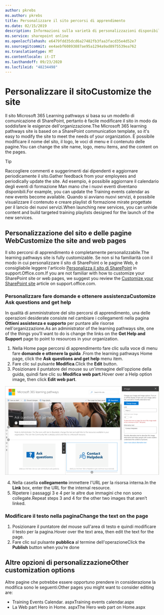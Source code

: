 ```yaml
---
author: pkrebs
ms.author: pkrebs
title: Personalizzare il sito percorsi di apprendimento
ms.date: 02/15/2019
description: Informazioni sulla varietà di personalizzazioni disponibili con i percorsi di apprendimento di Microsoft 365
ms.service: sharepoint online
ms.openlocfilehash: e6479fdd35dcd6a27482fb3faa3facd35e4d52e7
ms.sourcegitcommit: ee4aebf60893887ae95a1294a9ad8975539ea762
ms.translationtype: MT
ms.contentlocale: it-IT
ms.lasthandoff: 09/23/2020
ms.locfileid: "48234498"
---
```

# <a name="customize-the-site"></a><span data-ttu-id="e58af-103">Personalizzare il sito</span><span class="sxs-lookup"><span data-stu-id="e58af-103">Customize the site</span></span>

<span data-ttu-id="e58af-104">Il sito Microsoft 365 Learning pathways si basa su un modello di comunicazione di SharePoint, pertanto è facile modificare il sito in modo da soddisfare le esigenze dell'organizzazione.</span><span class="sxs-lookup"><span data-stu-id="e58af-104">The Microsoft 365 learning pathways site is based on a SharePoint communication template, so it's easy to modify the site to meet the needs of your organization.</span></span> <span data-ttu-id="e58af-105">È possibile modificare il nome del sito, il logo, le voci di menu e il contenuto delle pagine.</span><span class="sxs-lookup"><span data-stu-id="e58af-105">You can change the site name, logo, menu items, and the content on the pages.</span></span> 

> [!TIP]
> <span data-ttu-id="e58af-106">Raccogliere commenti e suggerimenti dai dipendenti e aggiornare periodicamente il sito.</span><span class="sxs-lookup"><span data-stu-id="e58af-106">Gather feedback from your employees and periodically update the site.</span></span> <span data-ttu-id="e58af-107">Ad esempio, è possibile aggiornare il calendario degli eventi di formazione Man mano che i nuovi eventi diventano disponibili.</span><span class="sxs-lookup"><span data-stu-id="e58af-107">For example, you can update the Training events calendar as new events become available.</span></span> <span data-ttu-id="e58af-108">Quando si avviano nuovi servizi, è possibile visualizzare il contenuto e creare playlist di formazione mirate progettate per il lancio dei nuovi servizi.</span><span class="sxs-lookup"><span data-stu-id="e58af-108">When launching new services, you can unhide content and build targeted training playlists designed for the launch of the new services.</span></span> 

## <a name="customize-the-site-and-web-pages"></a><span data-ttu-id="e58af-109">Personalizzazione del sito e delle pagine Web</span><span class="sxs-lookup"><span data-stu-id="e58af-109">Customize the site and web pages</span></span>

<span data-ttu-id="e58af-110">Il sito percorsi di apprendimento è completamente personalizzabile.</span><span class="sxs-lookup"><span data-stu-id="e58af-110">The learning pathways site is fully customizable.</span></span> <span data-ttu-id="e58af-111">Se non si ha familiarità con il modo in cui personalizzare il sito di SharePoint o le pagine Web, è consigliabile leggere l'articolo [Personalizza il sito di SharePoint](https://support.office.com/article/customize-your-sharepoint-site-320b43e5-b047-4fda-8381-f61e8ac7f59b) in support.Office.com.</span><span class="sxs-lookup"><span data-stu-id="e58af-111">If you are not familiar with how to customize your SharePoint site or web pages, we suggest you review the [Customize your SharePoint site](https://support.office.com/article/customize-your-sharepoint-site-320b43e5-b047-4fda-8381-f61e8ac7f59b) article on support.office.com.</span></span> 

### <a name="customize-ask-questions-and-get-help"></a><span data-ttu-id="e58af-112">Personalizzare fare domande e ottenere assistenza</span><span class="sxs-lookup"><span data-stu-id="e58af-112">Customize Ask questions and get help</span></span>

<span data-ttu-id="e58af-113">In qualità di amministratore del sito percorsi di apprendimento, una delle operazioni desiderate consiste nel cambiare i collegamenti nella pagina **Ottieni assistenza e supporto** per puntare alle risorse nell'organizzazione.</span><span class="sxs-lookup"><span data-stu-id="e58af-113">As an administrator of the learning pathways site, one of the things you’ll want to do is change the links on the **Get Help and Support** page to point to resources in your organization.</span></span> 

1.  <span data-ttu-id="e58af-114">Nella Home page percorsi di apprendimento fare clic sulla voce di menu fare **domande e ottenere la guida** .</span><span class="sxs-lookup"><span data-stu-id="e58af-114">From the learning pathways Home page, click the **Ask questions and get help** menu item.</span></span>
2.  <span data-ttu-id="e58af-115">Fare clic sul pulsante **Modifica**.</span><span class="sxs-lookup"><span data-stu-id="e58af-115">Click the **Edit** button.</span></span>
3.  <span data-ttu-id="e58af-116">Posizionare il puntatore del mouse su un'immagine dell'opzione della guida, quindi fare clic su **Modifica web part**.</span><span class="sxs-lookup"><span data-stu-id="e58af-116">Hover over a Help option image, then click **Edit web part**.</span></span>

![cg-edithelp.png](media/cg-edithelp.png)

4.  <span data-ttu-id="e58af-118">Nella casella **collegamento** immettere l'URL per la risorsa interna.</span><span class="sxs-lookup"><span data-stu-id="e58af-118">In the **Link** box, enter the URL for the internal resource.</span></span> 
5.  <span data-ttu-id="e58af-119">Ripetere i passaggi 3 e 4 per le altre due immagini che non sono collegate.</span><span class="sxs-lookup"><span data-stu-id="e58af-119">Repeat steps 3 and 4 for the other two images that aren’t linked.</span></span>

### <a name="change-the-text-on-the-page"></a><span data-ttu-id="e58af-120">Modificare il testo nella pagina</span><span class="sxs-lookup"><span data-stu-id="e58af-120">Change the text on the page</span></span>

1. <span data-ttu-id="e58af-121">Posizionare il puntatore del mouse sull'area di testo e quindi modificare il testo per la pagina.</span><span class="sxs-lookup"><span data-stu-id="e58af-121">Hover over the text area, then edit the text for the page.</span></span> 
2. <span data-ttu-id="e58af-122">Fare clic sul pulsante **pubblica** al termine dell'operazione</span><span class="sxs-lookup"><span data-stu-id="e58af-122">Click the **Publish** button when you’re done</span></span>

## <a name="other-customization-options"></a><span data-ttu-id="e58af-123">Altre opzioni di personalizzazione</span><span class="sxs-lookup"><span data-stu-id="e58af-123">Other customization options</span></span>
<span data-ttu-id="e58af-124">Altre pagine che potrebbe essere opportuno prendere in considerazione la modifica sono le seguenti:</span><span class="sxs-lookup"><span data-stu-id="e58af-124">Other pages you might want to consider editing are:</span></span>

- <span data-ttu-id="e58af-125">Training Events Calendar. aspx</span><span class="sxs-lookup"><span data-stu-id="e58af-125">Training events calendar.aspx</span></span>
- <span data-ttu-id="e58af-126">La Web part Hero in Home. aspx</span><span class="sxs-lookup"><span data-stu-id="e58af-126">The Hero web part on Home.aspx</span></span>

